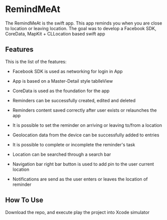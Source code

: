 # RemindMeAt

The RemindMeAt is the swift app. This app reminds you when you are close to location or leaving location.
The goal was to develop a Facebook SDK, CoreData, MapKit + CLLocation based swift app

## Features

This is the list of the features:

- Facebook SDK is used as networking for login in App

- App is based on a Master-Detail style tablleView

- CoreData is used as the foundation for the app

- Reminders can be successfully created, edited and deleted

- Reminders content saved correctly after user exists or relaunches the app

- It is possible to set the reminder on arriving or leaving to/from a location

- Geolocation data from the device can be successfully added to entries

- It is possible to complete or incomplete the reminder's task

- Location can be searched through a search bar

- Navigation bar right bar button is used to add pin to the user current location

- Notifications are send as the user enters or leaves the location of reminder

## How To Use

Download the repo, and execute play the project into Xcode simulator




